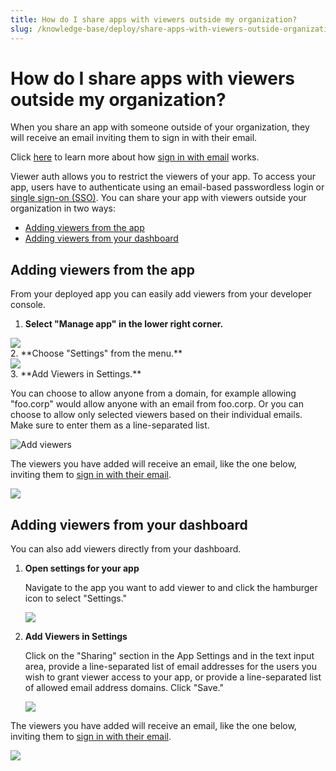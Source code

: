 ```yaml
---
title: How do I share apps with viewers outside my organization?
slug: /knowledge-base/deploy/share-apps-with-viewers-outside-organization
---
```


# How do I share apps with viewers outside my organization?

When you share an app with someone outside of your organization, they will receive an email inviting them to sign in with their email.

<Tip>

Click [here](/streamlit-cloud/get-started#sign-in-with-email) to learn more about how [sign in with email](/streamlit-cloud/get-started#sign-in-with-email) works.

</Tip>

Viewer auth allows you to restrict the viewers of your app. To access your app, users have to authenticate using an email-based passwordless login or [single sign-on (SSO)](/streamlit-cloud/get-started/share-your-app/configuring-single-on-sso). You can share your app with viewers outside your organization in two ways:

- [Adding viewers from the app](#adding-viewers-from-the-app)
- [Adding viewers from your dashboard](#adding-viewers-from-your-dashboard)

## Adding viewers from the app

From your deployed app you can easily add viewers from your developer console.

1. **Select "Manage app" in the lower right corner.**
<div style={{ maxWidth: '45%', marginBottom: '-3em', marginLeft: '10em' }}>
    <Image src="/images/streamlit-cloud/manage-app.png" />
</div>
2. **Choose "Settings" from the menu.**
<div style={{ maxWidth: '45%', marginBottom: '-3em', marginLeft: '10em' }}>
    <Image src="/images/streamlit-cloud/settings-menu.png" />
</div>
3. **Add Viewers in Settings.**

   You can choose to allow anyone from a domain, for example allowing "foo.corp" would allow anyone with an email from foo.corp. Or you can choose to allow only selected viewers based on their individual emails. Make sure to enter them as a line-separated list.

   ![Add viewers](/images/streamlit-cloud/add-viewers.png)

The viewers you have added will receive an email, like the one below, inviting them to [sign in with their email](/streamlit-cloud/get-started#sign-in-with-email).

<Image src="/images/streamlit-cloud/app-invite-notification.png" />

## Adding viewers from your dashboard

You can also add viewers directly from your dashboard.

1. **Open settings for your app**

   Navigate to the app you want to add viewer to and click the hamburger icon to select "Settings."

   <div style={{ maxWidth: '75%', marginBottom: '-3em', marginLeft: '5em' }}>
       <Image src="/images/streamlit-cloud/edit-secrets.png" />
   </div>

2. **Add Viewers in Settings**

   Click on the "Sharing" section in the App Settings and in the text input area, provide a line-separated list of email addresses for the users you wish to grant viewer access to your app, or provide a line-separated list of allowed email address domains. Click "Save."

   <div style={{ maxWidth: '75%', marginBottom: '-3em', marginLeft: '5em' }}>
       <Image src="/images/streamlit-cloud/add-viewers.png" />
   </div>

The viewers you have added will receive an email, like the one below, inviting them to [sign in with their email](/streamlit-cloud/get-started#sign-in-with-email).

<Image src="/images/streamlit-cloud/app-invite-notification.png" />
